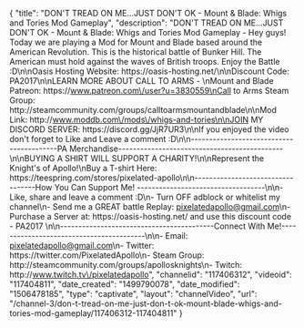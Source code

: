 {
    "title": "DON'T TREAD ON ME...JUST DON'T OK - Mount & Blade: Whigs and Tories Mod Gameplay",
    "description": "DON'T TREAD ON ME...JUST DON'T OK - Mount & Blade: Whigs and Tories Mod Gameplay - Hey guys! Today we are playing a Mod for Mount and Blade based around the American Revolution. This is the historical battle of Bunker Hill. The American must hold against the waves of British troops. Enjoy the Battle :D\n\nOasis Hosting Website: https:\/\/oasis-hosting.net\/\n\nDiscount Code: PA2017\n\nLEARN MORE ABOUT CALL TO ARMS - \nMount and Blade Patreon: https:\/\/www.patreon.com\/user?u=3830559\nCall to Arms Steam Group: http:\/\/steamcommunity.com\/groups\/calltoarmsmountandblade\n\nMod Link: http:\/\/www.moddb.com\/mods\/whigs-and-tories\n\nJOIN MY DISCORD SERVER: https:\/\/discord.gg\/JjR7UR3\n\nIf you enjoyed the video don't forget to Like and Leave a comment :D\n\n-----------------------------------------PA Merchandise---------------------------------------------\n\nBUYING A SHIRT WILL SUPPORT A CHARITY!\n\nRepresent the Knight's of Apollo!\nBuy a T-shirt Here: https:\/\/teespring.com\/stores\/pixelated-apollo\n\n----------------------------------How You Can Support Me! -----------------------------------\n\n- Like, share and leave a comment :D\n- Turn OFF adblock or whitelist my channel\n- Send me a GREAT battle Replay: pixelatedapollo@gmail.com\n- Purchase a Server at: https:\/\/oasis-hosting.net\/ and use this discount code - PA2017 \n\n------------------------------------------Connect With Me!-----------------------------------------\n\n- Email: pixelatedapollo@gmail.com\n- Twitter: https:\/\/twitter.com\/PixelatedApollo\n- Steam Group:  http:\/\/steamcommunity.com\/groups\/apollosknights\n- Twitch: http:\/\/www.twitch.tv\/pixelatedapollo",
    "channelid": "117406312",
    "videoid": "117404811",
    "date_created": "1499790078",
    "date_modified": "1506478185",
    "type": "captivate",
    "layout": "channelVideo",
    "url": "\/channel-3\/don-t-tread-on-me-just-don-t-ok-mount-blade-whigs-and-tories-mod-gameplay\/117406312-117404811"
}